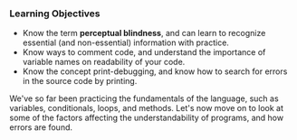 ### Learning Objectives

- Know the term **perceptual blindness**, and can learn to recognize essential (and non-essential) information with practice.
- Know ways to comment code, and understand the importance of variable names on readability of your code.
- Know the concept print-debugging, and know how to search for errors in the source code by printing.

We've so far been practicing the fundamentals of the language, such as variables, conditionals, loops, and methods. Let's now move on to look at some of the factors affecting the understandability of programs, and how errors are found.